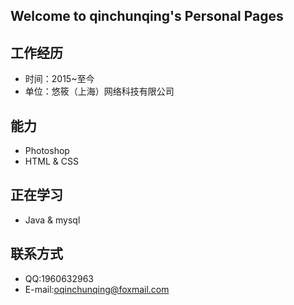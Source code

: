 ## Welcome to qinchunqing's Personal Pages  

## 工作经历
- 时间：2015~至今
- 单位：悠筱（上海）网络科技有限公司  

## 能力  
- Photoshop
- HTML & CSS

## 正在学习  
- Java & mysql

## 联系方式  
- QQ:1960632963
- E-mail:oqinchunqing@foxmail.com
